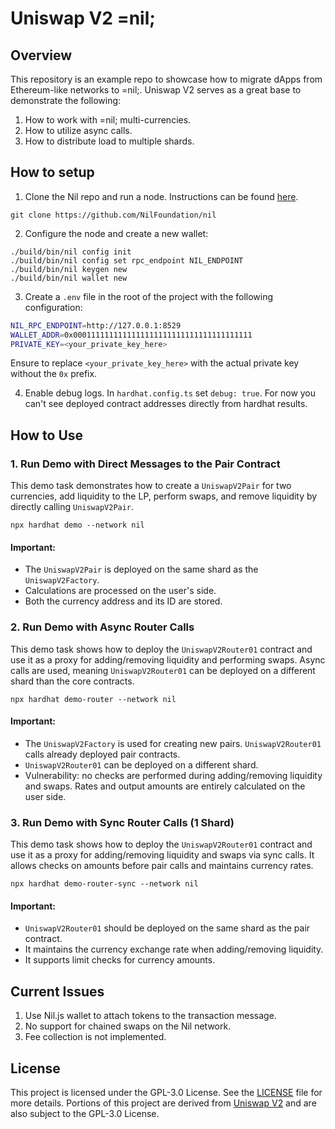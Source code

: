 
# Uniswap V2 =nil;

## Overview

This repository is an example repo to showcase how to migrate dApps from Ethereum-like networks to =nil;.
Uniswap V2 serves as a great base to demonstrate the following:

1. How to work with =nil; multi-currencies.
2. How to utilize async calls.
3. How to distribute load to multiple shards.

## How to setup

1) Clone the Nil repo and run a node. Instructions can be found [here](https://github.com/NilFoundation/nil).

```shell
git clone https://github.com/NilFoundation/nil
```

2) Configure the node and create a new wallet:

```shell
./build/bin/nil config init
./build/bin/nil config set rpc_endpoint NIL_ENDPOINT
./build/bin/nil keygen new
./build/bin/nil wallet new
```

3) Create a `.env` file in the root of the project with the following configuration:

```bash
NIL_RPC_ENDPOINT=http://127.0.0.1:8529
WALLET_ADDR=0x0001111111111111111111111111111111111111
PRIVATE_KEY=<your_private_key_here>
```

Ensure to replace `<your_private_key_here>` with the actual private key without the `0x` prefix.

4) Enable debug logs. In `hardhat.config.ts` set `debug: true`.
For now you can't see deployed contract addresses directly from hardhat results.

## How to Use

### 1. Run Demo with Direct Messages to the Pair Contract
This demo task demonstrates how to create a `UniswapV2Pair` for two currencies,
add liquidity to the LP, perform swaps, and remove liquidity by directly calling `UniswapV2Pair`.

```shell
npx hardhat demo --network nil 
```

#### Important:
- The `UniswapV2Pair` is deployed on the same shard as the `UniswapV2Factory`.
- Calculations are processed on the user's side.
- Both the currency address and its ID are stored.

### 2. Run Demo with Async Router Calls
This demo task shows how to deploy the `UniswapV2Router01` contract
and use it as a proxy for adding/removing liquidity and performing swaps.
Async calls are used, meaning `UniswapV2Router01` can be deployed on a different shard than the core contracts.

```shell
npx hardhat demo-router --network nil 
```

#### Important:
- The `UniswapV2Factory` is used for creating new pairs. `UniswapV2Router01` calls already deployed pair contracts.
- `UniswapV2Router01` can be deployed on a different shard.
- Vulnerability: no checks are performed during adding/removing liquidity and swaps.
Rates and output amounts are entirely calculated on the user side.

### 3. Run Demo with Sync Router Calls (1 Shard)
This demo task shows how to deploy the `UniswapV2Router01` contract
and use it as a proxy for adding/removing liquidity and swaps via sync calls.
It allows checks on amounts before pair calls and maintains currency rates.

```shell
npx hardhat demo-router-sync --network nil 
```

#### Important:
- `UniswapV2Router01` should be deployed on the same shard as the pair contract.
- It maintains the currency exchange rate when adding/removing liquidity.
- It supports limit checks for currency amounts.

## Current Issues

1. Use Nil.js wallet to attach tokens to the transaction message.
2. No support for chained swaps on the Nil network.
3. Fee collection is not implemented.

## License

This project is licensed under the GPL-3.0 License.
See the [LICENSE](./LICENSE) file for more details. Portions of this project
are derived from [Uniswap V2](https://github.com/Uniswap/v2-core) and are also subject to the GPL-3.0 License.
